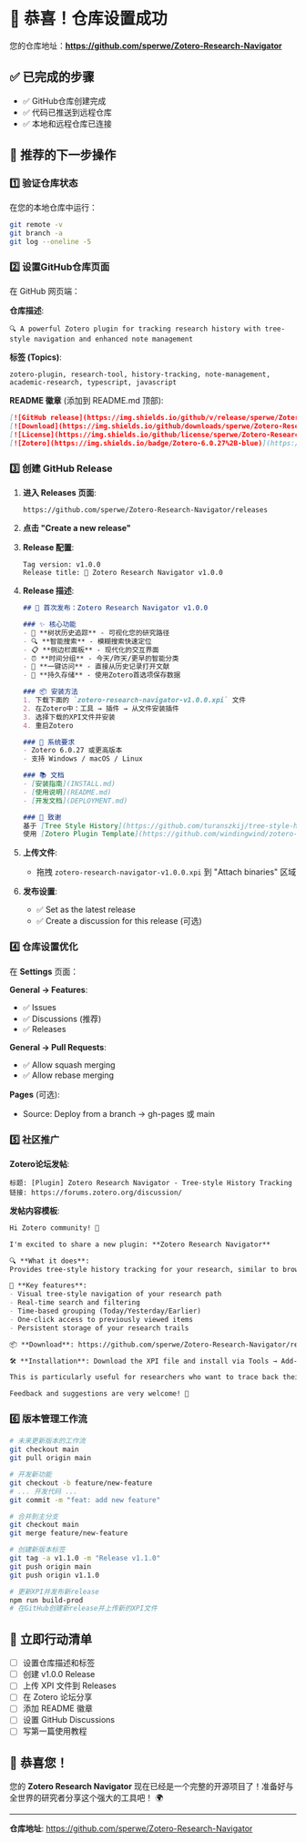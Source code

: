 # 🎉 恭喜！仓库设置成功

您的仓库地址：**https://github.com/sperwe/Zotero-Research-Navigator**

## ✅ 已完成的步骤

- ✅ GitHub仓库创建完成
- ✅ 代码已推送到远程仓库  
- ✅ 本地和远程仓库已连接

## 🔧 推荐的下一步操作

### 1️⃣ **验证仓库状态**

在您的本地仓库中运行：
```bash
git remote -v
git branch -a
git log --oneline -5
```

### 2️⃣ **设置GitHub仓库页面**

在 GitHub 网页端：

**仓库描述**:
```
🔍 A powerful Zotero plugin for tracking research history with tree-style navigation and enhanced note management
```

**标签 (Topics)**:
```
zotero-plugin, research-tool, history-tracking, note-management, academic-research, typescript, javascript
```

**README 徽章** (添加到 README.md 顶部):
```markdown
[![GitHub release](https://img.shields.io/github/v/release/sperwe/Zotero-Research-Navigator)](https://github.com/sperwe/Zotero-Research-Navigator/releases)
[![Download](https://img.shields.io/github/downloads/sperwe/Zotero-Research-Navigator/total)](https://github.com/sperwe/Zotero-Research-Navigator/releases)
[![License](https://img.shields.io/github/license/sperwe/Zotero-Research-Navigator)](LICENSE)
[![Zotero](https://img.shields.io/badge/Zotero-6.0.27%2B-blue)](https://www.zotero.org/)
```

### 3️⃣ **创建 GitHub Release**

1. **进入 Releases 页面**: 
   ```
   https://github.com/sperwe/Zotero-Research-Navigator/releases
   ```

2. **点击 "Create a new release"**

3. **Release 配置**:
   ```
   Tag version: v1.0.0
   Release title: 🎉 Zotero Research Navigator v1.0.0
   ```

4. **Release 描述**:
   ```markdown
   ## 🚀 首次发布：Zotero Research Navigator v1.0.0
   
   ### ✨ 核心功能
   - 🌳 **树状历史追踪** - 可视化您的研究路径
   - 🔍 **智能搜索** - 模糊搜索快速定位
   - 📋 **侧边栏面板** - 现代化的交互界面
   - ⏰ **时间分组** - 今天/昨天/更早的智能分类
   - 🎯 **一键访问** - 直接从历史记录打开文献
   - 💾 **持久存储** - 使用Zotero首选项保存数据
   
   ### 📦 安装方法
   1. 下载下面的 `zotero-research-navigator-v1.0.0.xpi` 文件
   2. 在Zotero中：工具 → 插件 → 从文件安装插件
   3. 选择下载的XPI文件并安装
   4. 重启Zotero
   
   ### 🔧 系统要求
   - Zotero 6.0.27 或更高版本
   - 支持 Windows / macOS / Linux
   
   ### 📚 文档
   - [安装指南](INSTALL.md)
   - [使用说明](README.md)
   - [开发文档](DEPLOYMENT.md)
   
   ### 🙏 致谢
   基于 [Tree Style History](https://github.com/turanszkij/tree-style-history) 浏览器扩展改造
   使用 [Zotero Plugin Template](https://github.com/windingwind/zotero-plugin-template) 开发框架
   ```

5. **上传文件**:
   - 拖拽 `zotero-research-navigator-v1.0.0.xpi` 到 "Attach binaries" 区域

6. **发布设置**:
   - ✅ Set as the latest release
   - ✅ Create a discussion for this release (可选)

### 4️⃣ **仓库设置优化**

在 **Settings** 页面：

**General → Features**:
- ✅ Issues
- ✅ Discussions (推荐)
- ✅ Releases

**General → Pull Requests**:
- ✅ Allow squash merging
- ✅ Allow rebase merging

**Pages** (可选):
- Source: Deploy from a branch → gh-pages 或 main

### 5️⃣ **社区推广**

**Zotero论坛发帖**:
```
标题: [Plugin] Zotero Research Navigator - Tree-style History Tracking
链接: https://forums.zotero.org/discussion/
```

**发帖内容模板**:
```markdown
Hi Zotero community! 👋

I'm excited to share a new plugin: **Zotero Research Navigator**

🔍 **What it does**: 
Provides tree-style history tracking for your research, similar to browser history but for Zotero items and collections.

🌟 **Key features**:
- Visual tree-style navigation of your research path
- Real-time search and filtering
- Time-based grouping (Today/Yesterday/Earlier)  
- One-click access to previously viewed items
- Persistent storage of your research trails

📦 **Download**: https://github.com/sperwe/Zotero-Research-Navigator/releases

🛠️ **Installation**: Download the XPI file and install via Tools → Add-ons

This is particularly useful for researchers who want to trace back their literature review paths and understand how they discovered certain papers.

Feedback and suggestions are very welcome! 🙏
```

### 6️⃣ **版本管理工作流**

```bash
# 未来更新版本的工作流
git checkout main
git pull origin main

# 开发新功能
git checkout -b feature/new-feature
# ... 开发代码 ...
git commit -m "feat: add new feature"

# 合并到主分支  
git checkout main
git merge feature/new-feature

# 创建新版本标签
git tag -a v1.1.0 -m "Release v1.1.0"
git push origin main
git push origin v1.1.0

# 更新XPI并发布新release
npm run build-prod
# 在GitHub创建新release并上传新的XPI文件
```

## 🎯 立即行动清单

- [ ] 设置仓库描述和标签
- [ ] 创建 v1.0.0 Release
- [ ] 上传 XPI 文件到 Releases
- [ ] 在 Zotero 论坛分享
- [ ] 添加 README 徽章
- [ ] 设置 GitHub Discussions
- [ ] 写第一篇使用教程

## 🚀 恭喜您！

您的 **Zotero Research Navigator** 现在已经是一个完整的开源项目了！准备好与全世界的研究者分享这个强大的工具吧！ 🌍

---

**仓库地址**: https://github.com/sperwe/Zotero-Research-Navigator